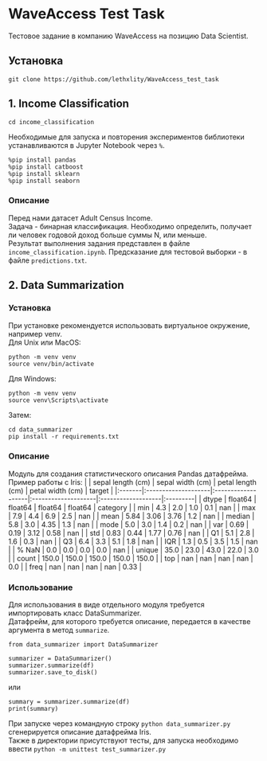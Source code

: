 # WaveAccess Test Task
Тестовое задание в компанию WaveAccess на позицию Data Scientist.
## Установка
```git clone https://github.com/lethxlity/WaveAccess_test_task```
## 1. Income Classification
```
cd income_classification
```
Необходимые для запуска и повторения экспериментов библиотеки устанавливаются в Jupyter Notebook через ```%```.
```
%pip install pandas
%pip install catboost
%pip install sklearn
%pip install seaborn
```
### Описание
Перед нами датасет Adult Census Income.\
Задача - бинарная классификация. Необходимо определить, получает ли человек годовой доход больше суммы N, или меньше.\
Результат выполнения задания представлен в файле ```income_classification.ipynb```. Предсказание для тестовой выборки - в файле ```predictions.txt```.

## 2. Data Summarization
### Установка
При установке рекомендуется использовать виртуальное окружение, например venv.\
Для Unix или MacOS:
```
python -m venv venv
source venv/bin/activate
```
Для Windows:
```
python -m venv venv
source venv\Scripts\activate
```
Затем:
```
cd data_summarizer
pip install -r requirements.txt
```
### Описание
Модуль для создания статистического описания Pandas датафрейма.
Пример работы с Iris:
|        | sepal length (cm)   | sepal width (cm)   | petal length (cm)   | petal width (cm)   | target   |
|:-------|:--------------------|:-------------------|:--------------------|:-------------------|:---------|
| dtype  | float64             | float64            | float64             | float64            | category |
| min    | 4.3                 | 2.0                | 1.0                 | 0.1                | nan      |
| max    | 7.9                 | 4.4                | 6.9                 | 2.5                | nan      |
| mean   | 5.84                | 3.06               | 3.76                | 1.2                | nan      |
| median | 5.8                 | 3.0                | 4.35                | 1.3                | nan      |
| mode   | 5.0                 | 3.0                | 1.4                 | 0.2                | nan      |
| var    | 0.69                | 0.19               | 3.12                | 0.58               | nan      |
| std    | 0.83                | 0.44               | 1.77                | 0.76               | nan      |
| Q1     | 5.1                 | 2.8                | 1.6                 | 0.3                | nan      |
| Q3     | 6.4                 | 3.3                | 5.1                 | 1.8                | nan      |
| IQR    | 1.3                 | 0.5                | 3.5                 | 1.5                | nan      |
| % NaN  | 0.0                 | 0.0                | 0.0                 | 0.0                | nan      |
| unique | 35.0                | 23.0               | 43.0                | 22.0               | 3.0      |
| count  | 150.0               | 150.0              | 150.0               | 150.0              | 150.0    |
| top    | nan                 | nan                | nan                 | nan                | 0.0      |
| freq   | nan                 | nan                | nan                 | nan                | 0.33     |
### Использование
Для использования в виде отдельного модуля требуется импортировать класс DataSummarizer.\
Датафрейм, для которого требуется описание, передается в качестве аргумента в метод ```summarize```.
```
from data_summarizer import DataSummarizer

summarizer = DataSummarizer()
summarizer.summarize(df)
summarizer.save_to_disk()
```
или
```
summary = summarizer.summarize(df)
print(summary)
```
При запуске через командную строку ```python data_summarizer.py``` сгенерируется описание датафрейма Iris.\
Также в директории присутствуют тесты, для запуска необходимо ввести ```python -m unittest test_summarizer.py```
